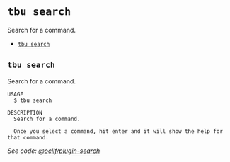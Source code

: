 `tbu search`
============

Search for a command.

* [`tbu search`](#tbu-search)

## `tbu search`

Search for a command.

```
USAGE
  $ tbu search

DESCRIPTION
  Search for a command.

  Once you select a command, hit enter and it will show the help for that command.
```

_See code: [@oclif/plugin-search](https://github.com/oclif/plugin-search/blob/v1.2.2/src/commands/search.ts)_
